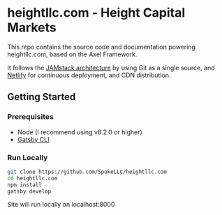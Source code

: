 # heightllc.com - Height Capital Markets

This repo contains the source code and documentation powering heightllc.com, based on the Axel Framework.

It follows the [JAMstack architecture](https://jamstack.org) by using Git as a single source, and [Netlify](netlify.com) for continuous deployment, and CDN distribution.

## Getting Started

### Prerequisites

* Node (I recommend using v8.2.0 or higher)
* [Gatsby CLI](https://www.gatsbyjs.org/docs/)

### Run Locally

```sh
git clone https://github.com/SpokeLLC/heightllc.com
cd heightllc.com
npm install
gatsby develop
```

Site will run locally on localhost:8000
